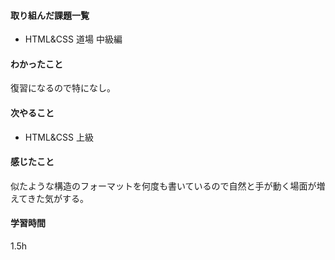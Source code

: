 #### 取り組んだ課題一覧
- HTML&CSS 道場 中級編

#### わかったこと
復習になるので特になし。

#### 次やること
- HTML&CSS 上級

#### 感じたこと
似たような構造のフォーマットを何度も書いているので自然と手が動く場面が増えてきた気がする。

#### 学習時間
1.5h
